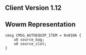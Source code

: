 ## Client Version 1.12

## Wowm Representation
```rust,ignore
cmsg CMSG_AUTOEQUIP_ITEM = 0x010A {
    u8 source_bag;    
    u8 source_slot;    
}

```
